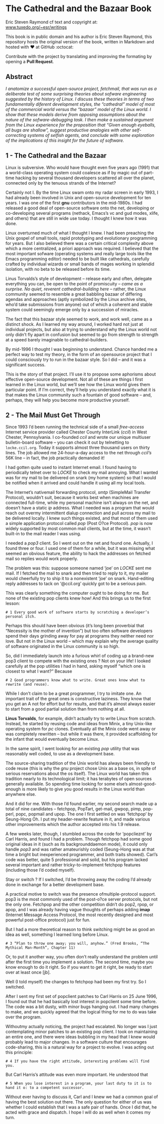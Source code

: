 # The Cathedral and the Bazaar Book
  
  Eric Steven Raymond cf text and copyright at: www.tuxedo.org/~esr/writings

  This book is in public domain and his author is Eric Steven Raymond, this repository hosts the original version of the book, written in Markdown and hosted with :heart: at GitHub :octocat:
  
  Contribute with the project by translating and improving the formating by opening a **Pull Request**.

## Abstract

  _I anatomize a successful open-source project, fetchmail, that was run as a deliberate test of some surprising theories about sofware engineering suggested by the history of Linux. I discuss these theories in terms of two fundamentally diferent development styles, the “cathedral” model of most of the commercial world versus the “bazaar” model of the Linux world. I show that these models derive from opposing assumptions about the nature of the sofware-debugging task. I then make a sustained argument from the Linux experience for the proposition that “Given enough eyeballs, all bugs are shallow”, suggest productive analogies with other self-correcting systems of selfish agents, and conclude with some exploration of the implications of this insight for the future of software._

## 1 - The Cathedral and the Bazaar

  Linux is subversive. Who would have thought even five years ago (1991) that a world-class operating system could coalesce as if by magic out of part-time hacking by several thousand developers scattered all over the planet, connected only by the tenuous strands of the Internet?
  
  Certainly not I. By the time Linux swam onto my radar screen in early 1993, I had already been involved in Unix and open-source development for ten years. I was one of the first **gnu** contributors in the mid-1980s. I had released a good deal of open-source software onto the net, developing or co-developing several programs (nethack, Emacs’s vc and gud modes, xlife, and others) that are still in wide use today. I thought I knew how it was done.
  
  Linux overturned much of what I thought I knew. I had been preaching the Unix gospel of small tools, rapid prototyping and evolutionary programming for years. But I also believed there was a certain critical complexity above which a more centralized, a priori approach was required. I believed that the most important sofware (operating systems and really large tools like the Emacs programming editor) needed to be built like cathedrals, carefully crafted by individual wizards or small bands of mages working in splendid isolation, with no beta to be released before its time.
  
  Linus Torvalds’s style of development – release early and often, delegate everything you can, be open to the point of promiscuity – _came as a surprise. No quiet, reverent cathedral-building here_ – rather, the Linux community seemed to resemble a great babbling bazaar of differing agendas and approaches (aptly symbolized by the Linux archive sites, who’d take submissions from anyone) out of which a coherent and stable system could seemingly emerge only by a succession of miracles.
  
  The fact that this bazaar style seemed to work, and work well, came as a distinct shock. As I learned my way around, I worked hard not just at individual projects, but also at trying to understand why the Linux world not only didn’t fly apart in confusion but seemed to go from strength to strength at a speed barely imaginable to cathedral-builders.
  
  By mid-1996 I thought I was beginning to understand. Chance handed me a perfect way to test my theory, in the form of an opensource project that I could consciously try to run in the bazaar style. So I did – and it was a significant success.
  
  This is the story of that project. I’ll use it to propose some aphorisms about effective open-source development. Not all of these are things I first learned in the Linux world, but we’ll see how the Linux world gives them particular point. If I’m correct, they’ll help you understand exactly what it is that makes the Linux community such a fountain of good software – and, perhaps, they will help you become more productive yourself.
  
## 2 - The Mail Must Get Through
  
  Since 1993 I’d been running the technical side of a small _free-access_ Internet service provider called Chester County InterLink (_ccil_) in West Chester, Pennsylvania. I co-founded _ccil_ and wrote our unique multiuser bulletin-board software – you can check it out by telnetting to ```locke.ccil.org```. Today it supports almost three thousand users on thirty lines. The job allowed me 24-hour-a-day access to the net through _ccil’s_ 56K line – in fact, the job practically demanded it!
  
  I had gotten quite used to instant Internet email. I found having to periodically telnet over to _LOCKE_ to check my mail annoying. What I wanted was for my mail to be delivered on snark (my home system) so that I would be notified when it arrived and could handle it using all my local tools.
  
  The Internet’s nativemail forwarding protocol, _smtp_ (SimpleMail Transfer Protocol), wouldn’t suit, because it works best when machines are connected full-time, while my personal machine isn’t always on the net, and doesn’t have a static _ip_ address. What I needed was a program that would reach out overmy intermittent dialup connection and pull across my mail to be delivered locally. I knew such things existed, and that most of them used a simple application protocol called _pop_ (Post O?ce Protocol). _pop_ is now widely supported by most common mail clients, but at the time, it wasn’t built-in to the mail reader I was using.

  I needed a _pop3_ client. So I went out on the net and found one. Actually, I found three or four. I used one of them for a while, but it was missing what seemed an obvious feature, the ability to hack the addresses on fetched mail so replies would work properly.

  The problem was this: suppose someone named ‘joe’ on _LOCKE_ sent me mail. If I fetched the mail to snark and then tried to reply to it, my mailer would cheerfully try to ship it to a nonexistent ‘joe’ on snark. Hand-editing reply addresses to tack on ‘@ccil.org’ quickly got to be a serious pain.
  
  This was clearly something the computer ought to be doing for me. But none of the existing pop clients knew how! And this brings us to the first lesson:
  
  ```
# 1 Every good work of software starts by scratching a developer’s personal itch.
  ```
  
  Perhaps this should have been obvious (it’s long been proverbial that “Necessity is the mother of invention”) but too often software developers spend their days grinding away for pay at programs they neither need nor love. But not in the Linux world – which may explain why the average quality of software originated in the Linux community is so high.
  
  So, did I immediately launch into a furious whirl of coding up a brand-new pop3 client to compete with the existing ones ? Not on your life! I looked carefully at the pop utilities I had in hand, asking myself “which one is closest to what I want?” Because
  
  ```
  # 2 Good programmers know what to write. Great ones know what to rewrite (and reuse).
  ```
  
  While I don’t claim to be a great programmer, I try to imitate one. An important trait of the great ones is constructive laziness. They know that you get an A not for effort but for results, and that it’s almost always easier to start from a good partial solution than from nothing at all.
  
  **Linus Torvalds**, for example, didn’t actually try to write Linux from scratch. Instead, he started by reusing code and ideas from Minix, a tiny Unix-like operating system for _pc_ clones. Eventually all the Minix code went away or was completely rewritten – but while it was there, it provided scaffolding for the infant that would eventually become Linux.
  
  In the same spirit, I went looking for an existing _pop_ utility that was reasonably well coded, to use as a development base.
  
  The source-sharing tradition of the Unix world has always been friendly to code reuse (this is why the _gnu_ project chose Unix as a base os, in spite of serious reservations about the os itself). The Linux world has taken this tradition nearly to its technological limit; it has terabytes of open sources generally available. So spending time looking for some else’s almost-good-enough is more likely to give you good results in the Linux world than anywhere else.
  
  And it did for me. With those I’d found earlier, my second search made up a total of nine candidates – fetchpop, PopTart, get-mail, gwpop, pimp, pop-perl, popc, popmail and upop. The one I first settled on was ‘fetchpop’ by Seung-Hong Oh. I put my header-rewrite feature in it, and made various other improvements which the author accepted into his 1.9 release.
  
  A few weeks later, though, I stumbled across the code for ‘popclieznt’ by Carl Harris, and found I had a problem. Though fetchpop had some good original ideas in it (such as its backgrounddaemon mode), it could only handle _pop3_ and was rather amateurishly coded (Seung-Hong was at that time a bright but inexperienced programmer, and both traits showed). Carl’s code was better, quite 5 professional and solid, but his program lacked several important and rather tricky-to-implement fetchpop features (including those I’d coded myself).

  Stay or switch ? If I switched, I’d be throwing away the coding I’d already done in exchange for a better development base.
  
  A practical motive to switch was the presence ofmultiple-protocol support. pop3 is the most commonly used of the post-o?ce server protocols, but not the only one. Fetchpop and the other competition didn’t do pop2, rpop, or apop, and I was already having vague thoughts of perhaps adding **imap** (Internet Message Access Protocol, the most recently designed and most powerful post-office protocol) just for fun.
  
  But I had a more theoretical reason to think switching might be as good an idea as well, something I learned long before Linux.
  
  ```
  # 3 “Plan to throw one away; you will, anyhow.” (Fred Brooks, “The Mythical Man-Month”, Chapter 11)
  ```
  
  Or, to put it another way, you often don’t really understand the problem until after the first time you implement a solution. The second time, maybe you know enough to do it right. So if you want to get it right, be ready to start over at least once [jb].
  
  Well (I told myself) the changes to fetchpop had been my first try. So I switched.
  
  After I sent my first set of popclient patches to Carl Harris on 25 June 1996, I found out that he had basically lost interest in popclient some time before. The code was a bit dusty, with minor bugs hanging out. I had many changes to make, and we quickly agreed that the logical thing for me to do was take over the program.
  
  Withoutmy actually noticing, the project had escalated. No longer was I just contemplating minor patches to an existing pop client. I took on maintaining an entire one, and there were ideas bubbling in my head that I knew would probably lead to major changes. In a software culture that encourages code-sharing, this is a natural way for a project to evolve. I was acting out this principle:
  
  ```
  # 4 If you have the right attitude, interesting problems will find you.
  ```
  
  But Carl Harris’s attitude was even more important. He understood that
  
  ```
  # 5 When you lose interest in a program, your last duty to it is to hand it o: to a competent successor.
  ```
  
  Without ever having to discuss it, Carl and I knew we had a common goal of having the best solution out there. The only question for either of us was whether I could establish that I was a safe pair of hands. Once I did that, he acted with grace and dispatch. I hope I will do as well when it comes my turn.
